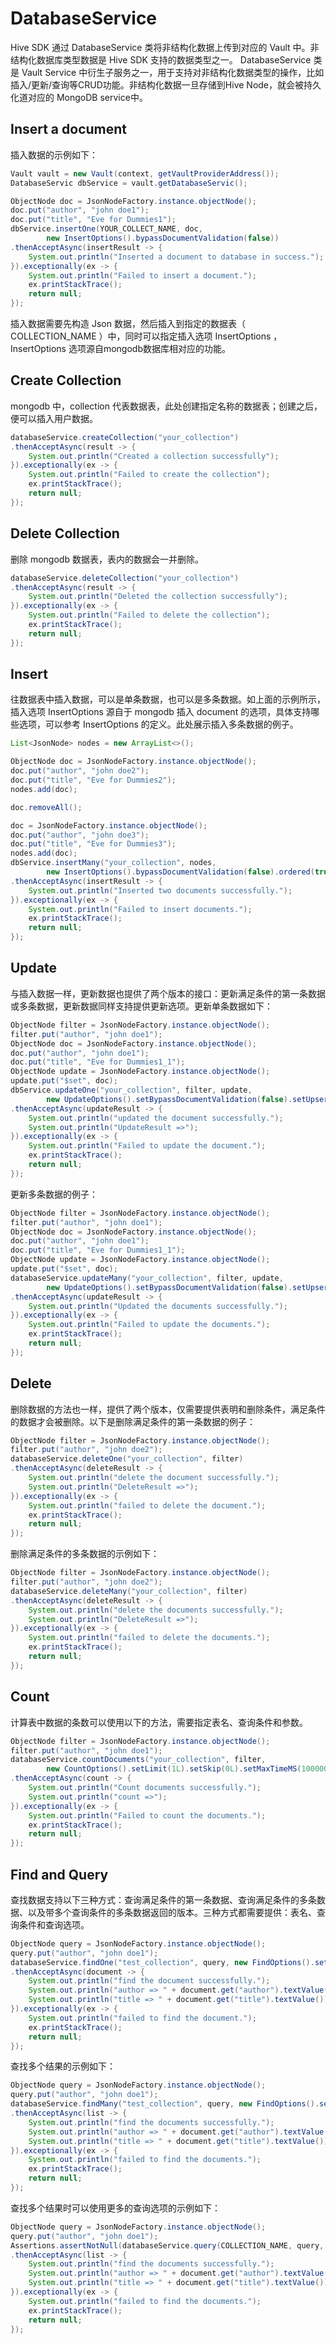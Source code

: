 # DatabaseService

Hive SDK 通过 DatabaseService 类将非结构化数据上传到对应的 Vault 中。非结构化数据库类型数据是 Hive SDK 支持的数据类型之一。 DatabaseService 类是 Vault Service 中衍生子服务之一，用于支持对非结构化数据类型的操作，比如插入/更新/查询等CRUD功能。非结构化数据一旦存储到Hive Node，就会被持久化道对应的 MongoDB service中。

## Insert a document

插入数据的示例如下：

```java
Vault vault = new Vault(context, getVaultProviderAddress());
DatabaseServic dbService = vault.getDatabaseServic();

ObjectNode doc = JsonNodeFactory.instance.objectNode();
doc.put("author", "john doe1");
doc.put("title", "Eve for Dummies1");
dbService.insertOne(YOUR_COLLECT_NAME, doc,
        new InsertOptions().bypassDocumentValidation(false))
.thenAcceptAsync(insertResult -> {
    System.out.println("Inserted a document to database in success.");
}).exceptionally(ex -> {
    System.out.println("Failed to insert a document.");
    ex.printStackTrace();
    return null;
});
```

插入数据需要先构造 Json 数据，然后插入到指定的数据表（ COLLECTION_NAME ）中，同时可以指定插入选项 InsertOptions ，InsertOptions 选项源自mongodb数据库相对应的功能。

## Create Collection

mongodb 中，collection 代表数据表，此处创建指定名称的数据表；创建之后，便可以插入用户数据。

```java
databaseService.createCollection("your_collection")
.thenAcceptAsync(result -> {
    System.out.println("Created a collection successfully");
}).exceptionally(ex -> {
    System.out.println("Failed to create the collection");
    ex.printStackTrace();
    return null;
});
```

## Delete Collection

删除 mongodb 数据表，表内的数据会一并删除。

```java
databaseService.deleteCollection("your_collection")
.thenAcceptAsync(result -> {
    System.out.println("Deleted the collection successfully");
}).exceptionally(ex -> {
    System.out.println("Failed to delete the collection");
    ex.printStackTrace();
    return null;
});
```

## Insert

往数据表中插入数据，可以是单条数据，也可以是多条数据。如上面的示例所示，插入选项 InsertOptions 源自于 mongodb 插入 document 的选项，具体支持哪些选项，可以参考 InsertOptions 的定义。此处展示插入多条数据的例子。

```java
List<JsonNode> nodes = new ArrayList<>();

ObjectNode doc = JsonNodeFactory.instance.objectNode();
doc.put("author", "john doe2");
doc.put("title", "Eve for Dummies2");
nodes.add(doc);

doc.removeAll();

doc = JsonNodeFactory.instance.objectNode();
doc.put("author", "john doe3");
doc.put("title", "Eve for Dummies3");
nodes.add(doc);
dbService.insertMany("your_collection", nodes,
		new InsertOptions().bypassDocumentValidation(false).ordered(true))
.thenAcceptAsync(insertResult -> {
    System.out.println("Inserted two documents successfully.");
}).exceptionally(ex -> {
    System.out.println("Failed to insert documents.");
    ex.printStackTrace();
    return null;
});
```

## Update

与插入数据一样，更新数据也提供了两个版本的接口：更新满足条件的第一条数据或多条数据，更新数据同样支持提供更新选项。更新单条数据如下：

```java
ObjectNode filter = JsonNodeFactory.instance.objectNode();
filter.put("author", "john doe1");
ObjectNode doc = JsonNodeFactory.instance.objectNode();
doc.put("author", "john doe1");
doc.put("title", "Eve for Dummies1_1");
ObjectNode update = JsonNodeFactory.instance.objectNode();
update.put("$set", doc);
dbService.updateOne("your_collection", filter, update,
        new UpdateOptions().setBypassDocumentValidation(false).setUpsert(true))
.thenAcceptAsync(updateResult -> {
    System.out.println("updated the document successfully.");
    System.out.println("UpdateResult =>");
}).exceptionally(ex -> {
    System.out.println("Failed to update the document.");
    ex.printStackTrace();
    return null;
});
```

更新多条数据的例子：

```java
ObjectNode filter = JsonNodeFactory.instance.objectNode();
filter.put("author", "john doe1");
ObjectNode doc = JsonNodeFactory.instance.objectNode();
doc.put("author", "john doe1");
doc.put("title", "Eve for Dummies1_1");
ObjectNode update = JsonNodeFactory.instance.objectNode();
update.put("$set", doc);
databaseService.updateMany("your_collection", filter, update,
		new UpdateOptions().setBypassDocumentValidation(false).setUpsert(true))
.thenAcceptAsync(updateResult -> {
    System.out.println("Updated the documents successfully.");
}).exceptionally(ex -> {
    System.out.println("Failed to update the documents.");
    ex.printStackTrace();
    return null;
});
```

## Delete

删除数据的方法也一样，提供了两个版本，仅需要提供表明和删除条件，满足条件的数据才会被删除。以下是删除满足条件的第一条数据的例子：

```java
ObjectNode filter = JsonNodeFactory.instance.objectNode();
filter.put("author", "john doe2");
databaseService.deleteOne("your_collection", filter)
.thenAcceptAsync(deleteResult -> {
    System.out.println("delete the document successfully.");
    System.out.println("DeleteResult =>");
}).exceptionally(ex -> {
    System.out.println("failed to delete the document.");
    ex.printStackTrace();
    return null;
});
```

删除满足条件的多条数据的示例如下：

```java
ObjectNode filter = JsonNodeFactory.instance.objectNode();
filter.put("author", "john doe2");
databaseService.deleteMany("your_collection", filter)
.thenAcceptAsync(deleteResult -> {
    System.out.println("delete the documents successfully.");
    System.out.println("DeleteResult =>");
}).exceptionally(ex -> {
    System.out.println("failed to delete the documents.");
    ex.printStackTrace();
    return null;
});
```

## Count

计算表中数据的条数可以使用以下的方法，需要指定表名、查询条件和参数。

```java
ObjectNode filter = JsonNodeFactory.instance.objectNode();
filter.put("author", "john doe1");
databaseService.countDocuments("your_collection", filter,
        new CountOptions().setLimit(1L).setSkip(0L).setMaxTimeMS(1000000000L))
.thenAcceptAsync(count -> {
    System.out.println("Count documents successfully.");
    System.out.println("count =>");
}).exceptionally(ex -> {
    System.out.println("Failed to count the documents.");
    ex.printStackTrace();
    return null;
});
```

## Find and Query

查找数据支持以下三种方式：查询满足条件的第一条数据、查询满足条件的多条数据、以及带多个查询条件的多条数据返回的版本。三种方式都需要提供：表名、查询条件和查询选项。

```java
ObjectNode query = JsonNodeFactory.instance.objectNode();
query.put("author", "john doe1");
databaseService.findOne("test_collection", query, new FindOptions().setSkip(0).setLimit(0))
.thenAcceptAsync(document -> {
    System.out.println("find the document successfully.");
    System.out.println("author => " + document.get("author").textValue());
    System.out.println("title => " + document.get("title").textValue());
}).exceptionally(ex -> {
    System.out.println("failed to find the document.");
    ex.printStackTrace();
    return null;
});
```

查找多个结果的示例如下：

```java
ObjectNode query = JsonNodeFactory.instance.objectNode();
query.put("author", "john doe1");
databaseService.findMany("test_collection", query, new FindOptions().setSkip(0).setLimit(0))
.thenAcceptAsync(list -> {
    System.out.println("find the documents successfully.");
    System.out.println("author => " + document.get("author").textValue());
    System.out.println("title => " + document.get("title").textValue());
}).exceptionally(ex -> {
    System.out.println("failed to find the documents.");
    ex.printStackTrace();
    return null;
});
```

查找多个结果时可以使用更多的查询选项的示例如下：

```java
ObjectNode query = JsonNodeFactory.instance.objectNode();
query.put("author", "john doe1");
Assertions.assertNotNull(databaseService.query(COLLECTION_NAME, query, null)
.thenAcceptAsync(list -> {
    System.out.println("find the documents successfully.");
    System.out.println("author => " + document.get("author").textValue());
    System.out.println("title => " + document.get("title").textValue());
}).exceptionally(ex -> {
    System.out.println("failed to find the documents.");
    ex.printStackTrace();
    return null;
});
```
